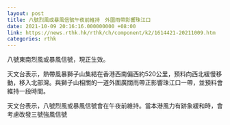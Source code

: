 ```yaml
---
layout: post
title: 八號烈風或暴風信號午夜前維持　外圍雨帶影響珠江口
date: 2021-10-09 20:16:16.000000000 +08:00
link: https://news.rthk.hk/rthk/ch/component/k2/1614421-20211009.htm
categories: rthk
---
```


八號東南烈風或暴風信號，現正生效。

天文台表示，熱帶風暴獅子山集結在香港西南偏西約520公里，預料向西北緩慢移動，移入北部灣。與獅子山相關的一道外圍廣闊雨帶正影響珠江口一帶，並預料會維持一段時間。

天文台表示，八號烈風或暴風信號會在午夜前維持。當本港風力有跡象緩和時，會考慮改發三號強風信號
